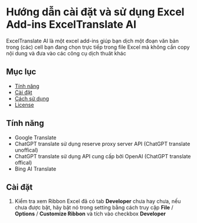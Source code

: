 # Hướng dẫn cài đặt và sử dụng Excel Add-ins ExcelTranslate AI

ExcelTranslate AI là một excel add-ins giúp bạn dịch một đoạn văn bản trong (các) cell bạn đang chọn trực tiếp trong file Excel mà không cần copy nội dung và đưa vào các công cụ dịch thuât khác

## Mục lục

- [Tính năng](#tính-năng)
- [Cài đặt](#cài-đặt)
- [Cách sử dụng](#cach)
- [License](#license)

## Tính năng
- Google Translate
- ChatGPT translate sử dụng reserve proxy server API (ChatGPT translate unoffical)
- ChatGPT translate sử dụng API cung cấp bởi OpenAI (ChatGPT translate offical)
- Bing AI Translate

## Cài đặt

1. Kiểm tra xem Ribbon Excel đã có tab **Developer** chưa hay chưa, nếu chưa được bật, hãy bật nó trong setting bằng cách truy cập **File** / **Options** / **Customize Ribbon** và tích vào checkbox **Developer**
   